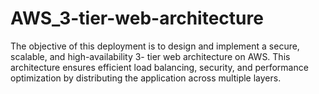 # AWS_3-tier-web-architecture
The objective of this deployment is to design and implement a secure, scalable, and high-availability 3- tier web architecture on AWS. This architecture ensures efficient load balancing, security, and performance optimization by distributing the application across multiple layers.
